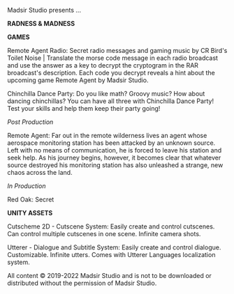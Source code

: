 Madsir Studio presents ...

**RADNESS & MADNESS**

**GAMES**

Remote Agent Radio: Secret radio messages and gaming music by CR Bird's Toilet Noise | Translate the morse code message in each radio broadcast and use the answer as a key to decrypt the cryptogram in the RAR broadcast's description. Each code you decrypt reveals a hint about the upcoming game Remote Agent by Madsir Studio.

Chinchilla Dance Party: Do you like math? Groovy music? How about dancing chinchillas? You can have all three with Chinchilla Dance Party! Test your skills and help them keep their party going!

*Post Production*

Remote Agent: Far out in the remote wilderness lives an agent whose aerospace monitoring station has been attacked by an unknown source. Left with no means of communication, he is forced to leave his station and seek help. As his journey begins, however, it becomes clear that whatever source destroyed his monitoring station has also unleashed a strange, new chaos across the land.

*In Production*

Red Oak: Secret


**UNITY ASSETS**

Cutscheme 2D - Cutscene System: Easily create and control cutscenes. Can control multiple cutscenes in one scene. Infinite camera shots.

Utterer - Dialogue and Subtitle System: Easily create and control dialogue. Customizable. Infinite utters. Comes with Utterer Languages localization system.

All content © 2019-2022 Madsir Studio and is not to be downloaded or distributed without the permission of Madsir Studio.
